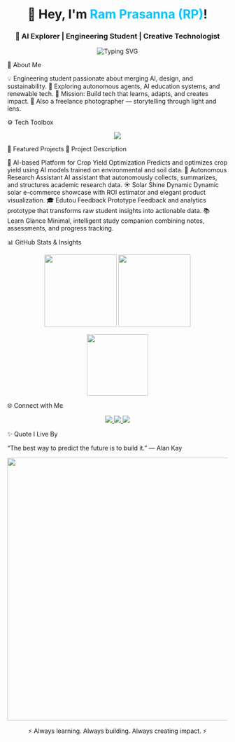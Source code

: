 <!-- Animated Header --> <h1 align="center">👋 Hey, I'm <span style="color:#00c3ff;">Ram Prasanna (RP)</span>!</h1> <h3 align="center">🚀 AI Explorer | Engineering Student | Creative Technologist</h3> <p align="center"> <img src="https://readme-typing-svg.demolab.com?font=Fira+Code&duration=2500&pause=1000&color=00C3FF&center=true&vCenter=true&width=600&lines=Building+AI-powered+solutions;Blending+Tech+and+Creativity;Exploring+Autonomous+Systems;Passionate+about+Sustainability+%26+Design" alt="Typing SVG" /> </p>
🧩 About Me

💡 Engineering student passionate about merging AI, design, and sustainability.
🤖 Exploring autonomous agents, AI education systems, and renewable tech.
🎯 Mission: Build tech that learns, adapts, and creates impact.
📸 Also a freelance photographer — storytelling through light and lens.

⚙️ Tech Toolbox
<p align="center"> <img src="https://skillicons.dev/icons?i=python,react,nodejs,tensorflow,arduino,firebase,git,vscode,html,css,js" /> </p>
🌟 Featured Projects
🚀 Project Description

🌾 AI-based Platform for Crop Yield Optimization
	Predicts and optimizes crop yield using AI models trained on environmental and soil data.
🤖 Autonomous Research Assistant
	AI assistant that autonomously collects, summarizes, and structures academic research data.
☀️ Solar Shine Dynamic
	Dynamic solar e-commerce showcase with ROI estimator and elegant product visualization.
🎓 Edutou Feedback Prototype
	Feedback and analytics prototype that transforms raw student insights into actionable data.
📚 Learn Glance
	Minimal, intelligent study companion combining notes, assessments, and progress tracking.
	
📊 GitHub Stats & Insights
<p align="center"> <img src="https://github-readme-stats.vercel.app/api?username=ram110406r&show_icons=true&theme=tokyonight&hide_border=true" height="165"/> <img src="https://github-readme-streak-stats.herokuapp.com/?user=ram110406r&theme=tokyonight&hide_border=true" height="165"/> </p> <p align="center"> <img src="https://github-readme-stats.vercel.app/api/top-langs/?username=ram110406r&layout=compact&theme=tokyonight&hide_border=true" height="140"/> </p>

🌐 Connect with Me
<p align="center"> <a href="https://www.instagram.com/ram.prasanna.r?igsh=NWw4a3FnOXVnb3hl" target="_blank"> <img src="https://img.shields.io/badge/Instagram-%23E4405F.svg?&style=for-the-badge&logo=instagram&logoColor=white" /> </a> <a href="https://linkedin.com" target="_blank"> <img src="https://img.shields.io/badge/LinkedIn-%230077B5.svg?&style=for-the-badge&logo=linkedin&logoColor=white" /> </a> <a href="mailto:ramprasanna110406@gmail.com"> <img src="https://img.shields.io/badge/Email-%23D14836.svg?&style=for-the-badge&logo=gmail&logoColor=white" /> </a> </p>
✨ Quote I Live By

“The best way to predict the future is to build it.” — Alan Kay

<p align="center"> <img src="https://raw.githubusercontent.com/andreasbm/readme/master/assets/lines/colored.png" width="600" /> </p> <p align="center">⚡ Always learning. Always building. Always creating impact. ⚡</p>
